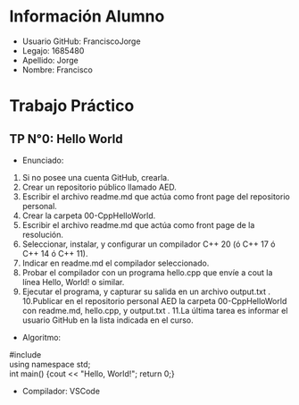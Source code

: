 # Información Alumno

* Usuario GitHub: FranciscoJorge</br>
* Legajo: 1685480</br>
* Apellido: Jorge</br>
* Nombre: Francisco

# Trabajo Práctico

TP N°0: Hello World
-------------------

* Enunciado:

1. Si no posee una cuenta GitHub, crearla.
2. Crear un repositorio público llamado AED.
3. Escribir el archivo readme.md que actúa como front page del repositorio
personal.
4. Crear la carpeta 00-CppHelloWorld.
5. Escribir el archivo readme.md que actúa como front page de la resolución.
6. Seleccionar, instalar, y configurar un compilador C++ 20 (ó C++ 17 ó C++ 14
ó C++ 11).
7. Indicar en readme.md el compilador seleccionado.
8. Probar el compilador con un programa hello.cpp que envíe a cout la línea
Hello, World! o similar.
9. Ejecutar el programa, y capturar su salida en un archivo output.txt .
10.Publicar en el repositorio personal AED la carpeta 00-CppHelloWorld con
readme.md, hello.cpp, y output.txt .
11.La última tarea es informar el usuario GitHub en la lista indicada en el curso.


* Algoritmo:

#include <iostream></br>
using namespace std;</br>
int main() {cout << "Hello, World!"; return  0;}

* Compilador:
VSCode
